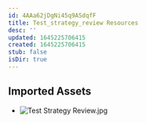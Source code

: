 ```yaml
---
id: 4AAa62jDgNi45q9ASdqfF
title: Test_strategy_review Resources
desc: ''
updated: 1645225706415
created: 1645225706415
stub: false
isDir: true
---
```

## Imported Assets
- ![Test Strategy Review.jpg](/assets/test-strategy-review.jpg)
